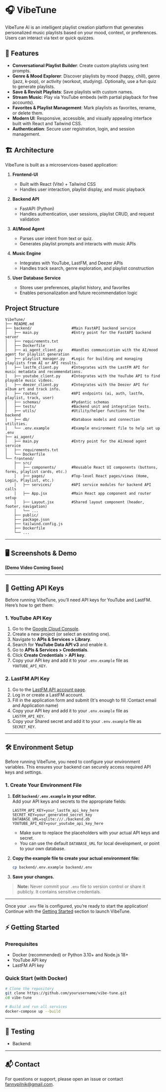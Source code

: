 # 🎧 VibeTune
VibeTune AI is an intelligent playlist creation platform that generates personalized music playlists based on your mood, context, or preferences. Users can interact via text or quick quizzes. 

## 🚀 Features

- **Conversational Playlist Builder**: Create custom playlists using text prompts.
- **Genre & Mood Explorer**: Discover playlists by mood (happy, chill), genre (jazz, k-pop), or activity (workout, studying). Optionally, use a fun quiz to generate playlists.
- **Save & Revisit Playlists**: Save playlists with custom names.
- **Stream Music**: Play via YouTube embeds (with partial playback for free accounts).
- **Favorites & Playlist Management**: Mark playlists as favorites, rename, or delete them.
- **Modern UI**: Responsive, accessible, and visually appealing interface built with React and Tailwind CSS.
- **Authentication**: Secure user registration, login, and session management.

## 🏗️ Architecture
VibeTune is built as a microservices-based application:

1. **Frontend-UI**  
   - Built with React (Vite) + Tailwind CSS  
   - Handles user interaction, playlist display, and music playback

2. **Backend API**  
   - FastAPI (Python)  
   - Handles authentication, user sessions, playlist CRUD, and request validation

3. **AI/Mood Agent**  
   - Parses user intent from text or quiz.
   - Generates playlist prompts and interacts with music APIs

4. **Music Engine**  
   - Integrates with YouTube, LastFM, and Deezer APIs  
   - Handles track search, genre exploration, and playlist construction

5. **User Database Service**  
   - Stores user preferences, playlist history, and favorites  
   - Enables personalization and future recommendation logic

## Project Structure
```shell
VibeTune/
├── README.md
├── backend/                  #Main FastAPI backend service
│   ├── main.py               #Entry point for the FastAPI backend server
│   ├── requirements.txt      
│   ├── Dockerfile
│   ├── ai_agent_client.py    #Handles communication with the AI/mood agent for playlist generation
│   ├── playlist_manager.py   #Logic for building and managing playlists from AI or API results.
│   ├── lastfm_client.py      #Integrates with the LastFM API for music metadata and recommendations.
│   ├── youtube_client.py     #Integrates with the YouTube API to find playable music videos.
│   ├── deezer_client.py      #Integrates with the Deezer API for album art and track info.
│   ├── routes/               #API endpoints (ai, auth, lastfm, playlist, track, user)
│   ├── schemas/              #Pydantic schemas
│   ├── tests/                #Backend unit and integration tests.
│   ├── utils/                #Utility/helper functions for the backend
│   ├── db/                   #Database models and connection utilities.
│   └── .env.example          #Example environment file to help set up .env
├── ai_agent/
│   ├── main.py               #Entry point for the AI/mood agent service
│   ├── requirements.txt
│   └── Dockerfile
└── frontend/
    ├── src/
    │   ├── components/       #Reusable React UI components (buttons, forms, playlist cards, etc.)
    │   ├── pages/            #Top-level React pages/views (Home, Login, Playlist, etc.)
    │   ├── services/         #API service modules for backend API calls
    │   ├── App.jsx           #Main React app component and router setup
    │   ├── Layout.jsx        #Shared layout component (header, footer, navigation)
    │   └── ...
    ├── public/
    ├── package.json
    ├── tailwind.config.js
    ├── Dockerfile
    └── ...
```

---
## 🖥️ Screenshots & Demo

<!--
Add screenshots or a demo video/gif here.
Example:
![VibeTune Home](docs/screenshots/home.png)
-->

**[Demo Video Coming Soon]**

---
## 🔑 Getting API Keys

Before running VibeTune, you’ll need API keys for YouTube and LastFM. Here’s how to get them:

### 1. YouTube API Key

1. Go to the [Google Cloud Console](https://console.cloud.google.com/).
2. Create a new project (or select an existing one).
3. Navigate to **APIs & Services > Library**.
4. Search for **YouTube Data API v3** and enable it.
5. Go to **APIs & Services > Credentials**.
6. Click **Create Credentials** > **API key**.
7. Copy your API key and add it to your `.env.example` file as `YOUTUBE_API_KEY`.

### 2. LastFM API Key

1. Go to the [LastFM API account page](https://www.last.fm/api/account/create).
2. Log in or create a LastFM account.
3. Fill in the application form and submit (It's enough to fill :Contact email and Application name)
4. Copy your API key and add it to your `.env.example` file as `LASTFM_API_KEY`.
5. Copy your Shared secret and add it to your `.env.example` file as `SECRET_KEY`.

---
## 🛠️ Environment Setup

Before running VibeTune, you need to configure your environment variables. This ensures your backend can securely access required API keys and settings.

### 1. Create Your Environment File

1. **Edit `backend/.env.example` in your editor.**  
   Add your API keys and secrets to the appropriate fields:

   ```env
   LASTFM_API_KEY=your_lastfm_api_key_here
   SECRET_KEY=your_generated_secret_key
   DATABASE_URL=sqlite:///./backend.db
   YOUTUBE_API_KEY=your_youtube_api_key_here
   ```

   - Make sure to replace the placeholders with your actual API keys and secret.
   - You can use the default `DATABASE_URL` for local development, or point to your own database.

2. **Copy the example file to create your actual environment file:**

   ```bash
   cp backend/.env.example backend/.env
   ```

3. **Save your changes.**

> **Note:** Never commit your `.env` file to version control or share it publicly. It contains sensitive credentials.

---

Once your `.env` file is configured, you’re ready to start the application!  
Continue with the [Getting Started](#-getting-started) section to launch VibeTune.

## ⚡️ Getting Started

### Prerequisites

- Docker (recommended) or Python 3.10+ and Node.js 18+
- YouTube API key
- LastFM API key

### Quick Start (with Docker)

```bash
# Clone the repository
git clone https://github.com/yourusername/vibe-tune.git
cd vibe-tune

# Build and run all services
docker-compose up --build
```
---

## 🧪 Testing

- Backend:  
  <!-- ```bash
  cd backend
  pytest
  ``` -->

---
## 📬 Contact

For questions or support, please open an issue or contact [fannypilnik@gmail.com](mailto:fannypilnik@gmail.com).

